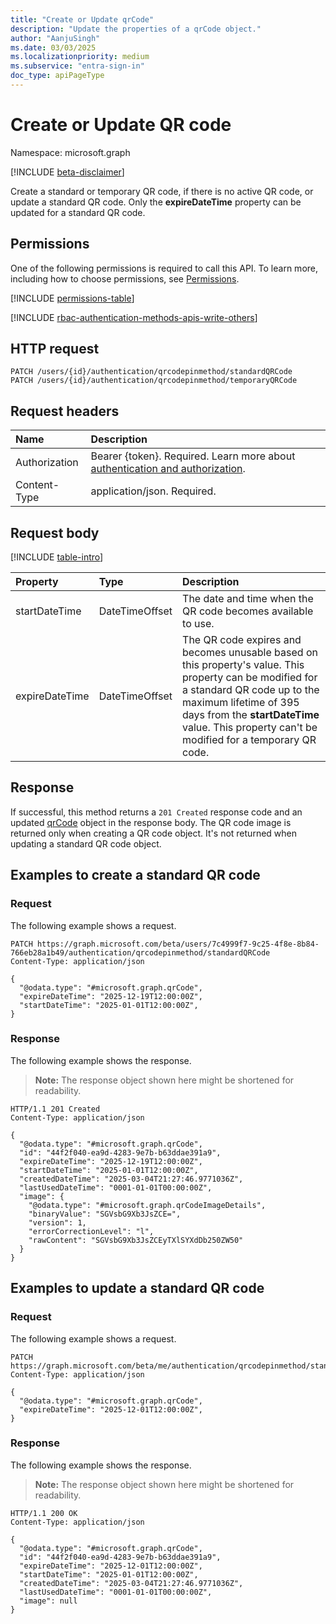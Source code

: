 ```yaml
---
title: "Create or Update qrCode"
description: "Update the properties of a qrCode object."
author: "AanjuSingh"
ms.date: 03/03/2025
ms.localizationpriority: medium
ms.subservice: "entra-sign-in"
doc_type: apiPageType
---
```


# Create or Update QR code

Namespace: microsoft.graph

[!INCLUDE [beta-disclaimer](../../includes/beta-disclaimer.md)]

Create a standard or temporary QR code, if there is no active QR code, or update a standard QR code. Only the **expireDateTime** property can be updated for a standard QR code.

## Permissions
One of the following permissions is required to call this API. To learn more, including how to choose permissions, see [Permissions](/graph/permissions-reference).

<!-- {
  "blockType": "permissions",
  "name": "qrcode-update-permissions"
}
-->
[!INCLUDE [permissions-table](../includes/permissions/qrcode-update-permissions.md)]

[!INCLUDE [rbac-authentication-methods-apis-write-others](../includes/rbac-for-apis/rbac-authentication-methods-apis-write-others.md)]

## HTTP request

<!-- {
  "blockType": "ignored"
}
-->
``` http
PATCH /users/{id}/authentication/qrcodepinmethod/standardQRCode
PATCH /users/{id}/authentication/qrcodepinmethod/temporaryQRCode
```

## Request headers

|Name|Description|
|:---|:---|
|Authorization|Bearer {token}. Required. Learn more about [authentication and authorization](/graph/auth/auth-concepts).|
|Content-Type|application/json. Required.|

## Request body

[!INCLUDE [table-intro](../../includes/update-property-table-intro.md)]

|Property|Type|Description|
|:---|:---|:---|
|startDateTime|DateTimeOffset|The date and time when the QR code becomes available to use.|
|expireDateTime|DateTimeOffset| The QR code expires and becomes unusable based on this property's value. This property can be modified for a standard QR code up to the maximum lifetime of 395 days from the **startDateTime** value. This property can't be modified for a temporary QR code. |

## Response

If successful, this method returns a `201 Created` response code and an updated [qrCode](../resources/qrcode.md) object in the response body. The QR code image is returned only when creating a QR code object. It's not returned when updating a standard QR code object.

## Examples to create a standard QR code

### Request

The following example shows a request.
<!-- {
  "blockType": "request",
  "name": "create_qrcode_from_",
  "@odata.type": "microsoft.graph.qrCode"
}
-->
``` http
PATCH https://graph.microsoft.com/beta/users/7c4999f7-9c25-4f8e-8b84-766eb28a1b49/authentication/qrcodepinmethod/standardQRCode
Content-Type: application/json

{
  "@odata.type": "#microsoft.graph.qrCode",
  "expireDateTime": "2025-12-19T12:00:00Z",
  "startDateTime": "2025-01-01T12:00:00Z",
}
```


### Response

The following example shows the response.
>**Note:** The response object shown here might be shortened for readability.
<!-- {
  "blockType": "response",
  "truncated": true,
  "@odata.type": "microsoft.graph.qrCode"
}
-->
``` http
HTTP/1.1 201 Created
Content-Type: application/json

{
  "@odata.type": "#microsoft.graph.qrCode",
  "id": "44f2f040-ea9d-4283-9e7b-b63ddae391a9",
  "expireDateTime": "2025-12-19T12:00:00Z",
  "startDateTime": "2025-01-01T12:00:00Z",
  "createdDateTime": "2025-03-04T21:27:46.9771036Z",
  "lastUsedDateTime": "0001-01-01T00:00:00Z",
  "image": {
    "@odata.type": "#microsoft.graph.qrCodeImageDetails",
    "binaryValue": "SGVsbG9Xb3JsZCE=",
    "version": 1,
    "errorCorrectionLevel": "l",
    "rawContent": "SGVsbG9Xb3JsZCEyTXlSYXdDb250ZW50"
  }
}
```
## Examples to update a standard QR code

### Request

The following example shows a request.
<!-- {
  "blockType": "request",
  "name": "update_qrcode",
  "@odata.type": "microsoft.graph.qrCode"
}
-->
``` http
PATCH https://graph.microsoft.com/beta/me/authentication/qrcodepinmethod/standardQRCode
Content-Type: application/json

{
  "@odata.type": "#microsoft.graph.qrCode",
  "expireDateTime": "2025-12-01T12:00:00Z",
}
```


### Response

The following example shows the response.
>**Note:** The response object shown here might be shortened for readability.
<!-- {
  "blockType": "response",
  "truncated": true,
  "@odata.type": "microsoft.graph.qrCode"
}
-->
``` http
HTTP/1.1 200 OK
Content-Type: application/json

{
  "@odata.type": "#microsoft.graph.qrCode",
  "id": "44f2f040-ea9d-4283-9e7b-b63ddae391a9",
  "expireDateTime": "2025-12-01T12:00:00Z",
  "startDateTime": "2025-01-01T12:00:00Z",
  "createdDateTime": "2025-03-04T21:27:46.9771036Z",
  "lastUsedDateTime": "0001-01-01T00:00:00Z",
  "image": null
}
```